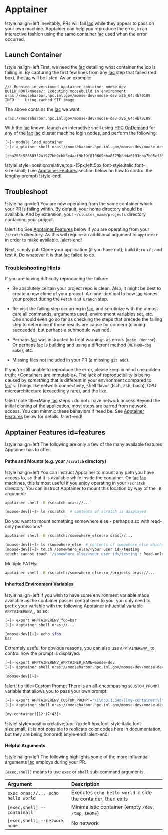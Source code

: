 # Apptainer

!style halign=left
Inevitably, PRs will fail [!ac](CIVET) while they appear to pass on your own
machine. Apptainer can help you reproduce the error, in an interactive fashion using the same
container [!ac](CIVET) used when the error occurred.

## Launch Container

!style halign=left
First, we need the [!ac](URI) detailing what container the job is failing in. By capturing the first
few lines from any [!ac](CIVET) step that failed (red box), the [!ac](URI) will be listed. As an
example:

```language=yaml
//: Running in versioned apptainer container moose-dev
BUILD_ROOT/moose/: Executing moosebuild in environment oras://mooseharbor.hpc.inl.gov/moose-dev/moose-dev-x86_64:4b79189
INFO:    Using cached SIF image
```

The above contains the [!ac](URI) we want:

```
oras://mooseharbor.hpc.inl.gov/moose-dev/moose-dev-x86_64:4b79189
```

With the [!ac](URI) known, launch an interactive shell using
[HPC OnDemand](hpc_ondemand.md#interactive-shell-idinteractive-shell) for any of the [!ac](INL)
[!ac](HPC) cluster machine login nodes, and perform the following:

```bash
[~]> module load apptainer
[~]> apptainer shell oras://mooseharbor.hpc.inl.gov/moose-dev/moose-dev-x86_64:4b79189

[sha256:52660332a1977bb9cbb3e4aaf9b19f810669eba8579b8dda6193eba7b05cf359][~]>
```

!style! style=position:relative;top:-15px;left:5px;font-style:italic;font-size:small;
(see [Apptainer Features](help/inl/apptainer.md#features) section below on how to control the
lengthy prompt)
!style-end!

## Troubleshoot

!style halign=left
You are now operating from the same container which your PR is failing wihtin. By default,
your home directory should be available. And by extension, your `~/cluster_name/projects` directory
containing your project.

!alert! tip
See [Apptainer Features](help/inl/apptainer.md#features) below if you are operating from your
`/scratch` directory. As this will require an additional argument to `apptainer` in order to make
available.
!alert-end!

Next, simply put: Clone your application (if you have not); build it; run it; and test it. Do
whatever it is that [!ac](CIVET) failed to do.

### Troubleshooting Hints

If you are having difficulty reproducing the failure:

- Be absolutely certain your project repo is clean. Also, it might be best to create a new clone of
  your project. A clone identical to how [!ac](CIVET) clones your project during the
  `Fetch and Branch` step.

- Re-visit the failing step occurring in [!ac](CIVET), and scrutinize with the utmost care all
  commands, arguments used, environment variables set, etc. One should even go so far as checking
  the steps that precede the failing step to determine if those results are cause for concern
  (cloning succeeded, but perhaps a submodule was not).

- Perhaps [!ac](CIVET) was instructed to treat warnings as errors (`make -Werror`). Or perhaps
  [!ac](CIVET) is building and using a different method (`METHOD=dbg make`), etc.

- Missing files not included in your PR (a missing `git add`).

If you're still unable to reproduce the error, please keep in mind one golden truth:
+Containers are immutable+. The lack of reproducibility is being caused by *something* that is
different in your environment compared to [!ac](CIVET)'s. Things like network connectivity, shell
flavor (tsch, zsh, bash), CPU microarchitecture (exceedingly rare), and the like.

!alert! note title=Many [!ac](CIVET) steps +do not+ have network access
Beyond the initial cloning of the application, most steps are barred from network access. You
can mimmic these behaviors if need be. See [Apptainer Features](help/inl/apptainer.md#features)
below for details.
!alert-end!

## Apptainer Features id=features

!style halign=left
The following are only a few of the many available features Apptainer has to offer.

#### Paths and Mounts (e.g. your `/scratch` directory)

!style halign=left
You can instruct Apptainer to mount any path you have access to, so that it is available while
inside the container. On [!ac](INL) [!ac](HPC) machines, this is most useful if you enjoy operating
in your `/scratch` directory. You can instruct Apptainer to mount this location by way of the `-B`
argument:

```bash
apptainer shell -B /scratch oras://...

[moose-dev][~]> ls /scratch  # contents of scratch is displayed
```

Do you want to mount something somewhere else - perhaps also with read-only permissions?

```bash
apptainer shell -B /scratch:/somewhere_else:ro oras://...

[moose-dev][~]> ls /somewhere_else  # contents of somewhere_else which contains scratch is displayed
[moose-dev][~]> touch /somewhere_else/<your user id>/testing
touch: cannot touch '/somewhere_else/<your user id>/testing': Read-only file system
```

Multiple PATHs:

```bash
apptainer shell -B /scratch:/somewhere_else:ro,/projects oras://...
```

#### Inherited Environment Variables

!style halign=left
If you wish to have some environment variable made available as the container passes control over to
you, you only need to prefix your variable with the following Apptainer influential variable
`APPTAINERENV_`, as so:

```bash
[~]> export APPTAINERENV_foo=bar
[~]> apptainer shell oras://...

[moose-dev][~]> echo $foo
bar
```

Extremely useful for obvious reasons, you can also use `APPTAINERENV_` to control how the prompt is
displayed:

```bash
[~]> export APPTAINERENV_APPTAINER_NAME=moose-dev
[~]> apptainer shell oras://mooseharbor.hpc.inl.gov/moose-dev/moose-dev-x86_64:4b79189

[moose-dev][~]>
```

!alert! tip title=Custom Prompt
There is an all-encompasing `$CUSTOM_PROMPT` variable that allows you to pass your own prompt:

```bash
[~]> export APPTAINERENV_CUSTOM_PROMPT="\[\033[1;34m\][my-container]\[\033[1;32m\][\t]\[\033[0m\]> "
[~]> apptainer shell oras://mooseharbor.hpc.inl.gov/moose-dev/moose-dev-x86_64:4b79189

[my-container][12:17:43]>
```

<!-- NOTE to editor: sub children elements require less top positioning (-7 vs -15) -->

!style! style=position:relative;top:-7px;left:5px;font-style:italic;font-size:small;
(it is not possible to replicate color codes here in documentation, but they are being honored)
!style-end!
!alert-end!

#### Helpful Arguments

!style halign=left
The following highlights some of the more influential arguments [!ac](CIVET) employs during your PR.


`[exec,shell]` means to use `exec` or `shell` sub-command arguments.

| Argument | Description |
| :- | :- |
| `exec oras://... echo hello world` | Executes `echo hello world` in side the container, then exits |
| `[exec,shell] --containall` | Minimalistic container (empty `/dev`, `/tmp`, `$HOME`) |
| `[exec,shell] --network none` | No network |
